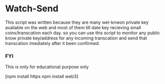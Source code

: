 # Watch-Send

This script was written because they are many wel-knwon private key avaliable on the web and most of them till date key recieving small coins/transcation each day.
so you can use this script to monitor any public know private key/address for any incoming transcation and send that transcation imediately after it been confirmed.

### FYI 
This is only for educational purpose only 

[npm install https
npm install web3]
